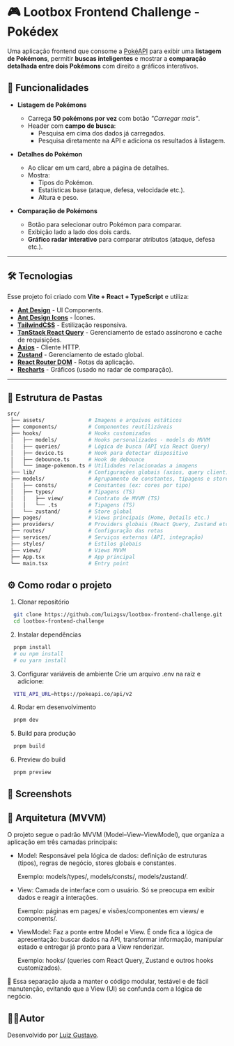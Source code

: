 # 🎮 Lootbox Frontend Challenge - Pokédex

Uma aplicação frontend que consome a [PokéAPI](https://pokeapi.co/) para exibir uma **listagem de Pokémons**, permitir **buscas inteligentes** e mostrar a **comparação detalhada entre dois Pokémons** com direito a gráficos interativos.

## 🚀 Funcionalidades

- **Listagem de Pokémons**
  - Carrega **50 pokémons por vez** com botão _"Carregar mais"_.
  - Header com **campo de busca**:
    - Pesquisa em cima dos dados já carregados.
    - Pesquisa diretamente na API e adiciona os resultados à listagem.

- **Detalhes do Pokémon**
  - Ao clicar em um card, abre a página de detalhes.
  - Mostra:
    - Tipos do Pokémon.
    - Estatísticas base (ataque, defesa, velocidade etc.).
    - Altura e peso.

- **Comparação de Pokémons**
  - Botão para selecionar outro Pokémon para comparar.
  - Exibição lado a lado dos dois cards.
  - **Gráfico radar interativo** para comparar atributos (ataque, defesa etc.).

---

## 🛠️ Tecnologias

Esse projeto foi criado com **Vite + React + TypeScript** e utiliza:

- [**Ant Design**](https://ant.design/) - UI Components.
- [**Ant Design Icons**](https://ant.design/components/icon/) - Ícones.
- [**TailwindCSS**](https://tailwindcss.com/) - Estilização responsiva.
- [**TanStack React Query**](https://tanstack.com/query/latest) - Gerenciamento de estado assíncrono e cache de requisições.
- [**Axios**](https://axios-http.com/) - Cliente HTTP.
- [**Zustand**](https://zustand-demo.pmnd.rs/) - Gerenciamento de estado global.
- [**React Router DOM**](https://reactrouter.com/) - Rotas da aplicação.
- [**Recharts**](https://recharts.org/) - Gráficos (usado no radar de comparação).

---

## 📂 Estrutura de Pastas

```bash
src/
 ├── assets/              # Imagens e arquivos estáticos
 ├── components/          # Componentes reutilizáveis
 ├── hooks/               # Hooks customizados
 │   ├── models/          # Hooks personalizados - models do MVVM
 │   ├── queries/         # Lógica de busca (API via React Query)
 │   ├── device.ts        # Hook para detectar dispositivo
 │   ├── debounce.ts      # Hook de debounce
 │   └── image-pokemon.ts # Utilidades relacionadas a imagens
 ├── lib/                 # Configurações globais (axios, query client)
 ├── models/              # Agrupamento de constantes, tipagens e stores globais
 │   ├── consts/          # Constantes (ex: cores por tipo)
 │   ├── types/           # Tipagens (TS)
 │   │   ├── view/        # Contrato de MVVM (TS)
 │   │   └── .ts          # Tipagens (TS)
 │   └── zustand/         # Store global
 ├── pages/               # Views principais (Home, Details etc.)
 ├── providers/           # Providers globais (React Query, Zustand etc.)
 ├── routes/              # Configuração das rotas
 ├── services/            # Serviços externos (API, integração)
 ├── styles/              # Estilos globais
 ├── views/               # Views MVVM
 ├── App.tsx              # App principal
 └── main.tsx             # Entry point
```

## ⚙️ Como rodar o projeto

1. Clonar repositório

```bash
  git clone https://github.com/luizgsv/lootbox-frontend-challenge.git
  cd lootbox-frontend-challenge
```

2. Instalar dependências

```bash
  pnpm install
  # ou npm install
  # ou yarn install
```

3. Configurar variáveis de ambiente
   Crie um arquivo .env na raiz e adicione:

```bash
  VITE_API_URL=https://pokeapi.co/api/v2
```

4. Rodar em desenvolvimento

```bash
  pnpm dev
```

5. Build para produção

```bash
  pnpm build
```

6. Preview do build

```bash
  pnpm preview
```

## 📸 Screenshots

## 📐 Arquitetura (MVVM)

O projeto segue o padrão MVVM (Model–View–ViewModel), que organiza a aplicação em três camadas principais:

- Model: Responsável pela lógica de dados: definição de estruturas (tipos), regras de negócio, stores globais e constantes.

  Exemplo: models/types/, models/consts/, models/zustand/.

- View: Camada de interface com o usuário. Só se preocupa em exibir dados e reagir a interações.

  Exemplo: páginas em pages/ e visões/componentes em views/ e components/.

- ViewModel: Faz a ponte entre Model e View. É onde fica a lógica de apresentação: buscar dados na API, transformar informação, manipular estado e entregar já pronto para a View renderizar.

  Exemplo: hooks/ (queries com React Query, Zustand e outros hooks customizados).

🔗 Essa separação ajuda a manter o código modular, testável e de fácil manutenção, evitando que a View (UI) se confunda com a lógica de negócio.

## 👨‍💻Autor

Desenvolvido por [Luiz Gustavo](https://www.linkedin.com/in/luiz-vargas/).
